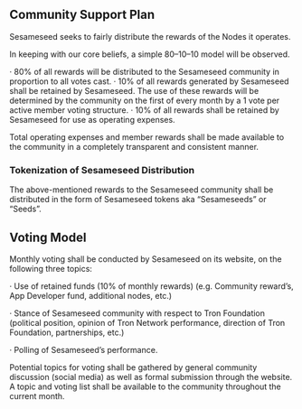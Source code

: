 ## Community Support Plan

Sesameseed seeks to fairly distribute the rewards of the Nodes it operates.

In keeping with our core beliefs, a simple 80–10–10 model will be observed.

· 80% of all rewards will be distributed to the Sesameseed community in proportion to all votes cast.
· 10% of all rewards generated by Sesameseed shall be retained by Sesameseed. The use of these rewards will be determined by the community on the first of every month by a 1 vote per active member voting structure.
· 10% of all rewards shall be retained by Sesameseed for use as operating expenses.

Total operating expenses and member rewards shall be made available to the community in a completely transparent and consistent manner.

### Tokenization of Sesameseed Distribution

The above-mentioned rewards to the Sesameseed community shall be distributed in the form of Sesameseed tokens aka “Sesameseeds” or “Seeds”.

## Voting Model
Monthly voting shall be conducted by Sesameseed on its website, on the following three topics:

· Use of retained funds (10% of monthly rewards) (e.g. Community reward’s, App Developer fund, additional nodes, etc.)

· Stance of Sesameseed community with respect to Tron Foundation (political position, opinion of Tron Network performance, direction of Tron Foundation, partnerships, etc.)

· Polling of Sesameseed’s performance.

Potential topics for voting shall be gathered by general community discussion (social media) as well as formal submission through the website. A topic and voting list shall be available to the community throughout the current month.
